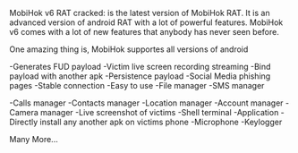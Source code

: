 

MobiHok v6 RAT cracked: is the latest version of MobiHok RAT. It is an advanced version of android RAT with a lot of powerful features. MobiHok v6 comes with a lot of new features that anybody has never seen before. 



One amazing thing is, MobiHok supportes all versions of android

-Generates FUD payload
-Victim live screen recording streaming
-Bind payload with another apk
-Persistence payload
-Social Media phishing pages
-Stable connection
-Easy to use
-File manager
-SMS manager

-Calls manager
-Contacts manager
-Location manager
-Account manager
-Camera manager
-Live screenshot of victims
-Shell terminal
-Application
-Directly install any another apk on victims phone
-Microphone
-Keylogger

Many More...